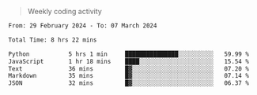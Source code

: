 > Weekly coding activity
<!--START_SECTION:waka-->

```txt
From: 29 February 2024 - To: 07 March 2024

Total Time: 8 hrs 22 mins

Python           5 hrs 1 min     ███████████████░░░░░░░░░░   59.99 %
JavaScript       1 hr 18 mins    ████░░░░░░░░░░░░░░░░░░░░░   15.54 %
Text             36 mins         █▓░░░░░░░░░░░░░░░░░░░░░░░   07.20 %
Markdown         35 mins         █▓░░░░░░░░░░░░░░░░░░░░░░░   07.14 %
JSON             32 mins         █▓░░░░░░░░░░░░░░░░░░░░░░░   06.37 %
```

<!--END_SECTION:waka-->
